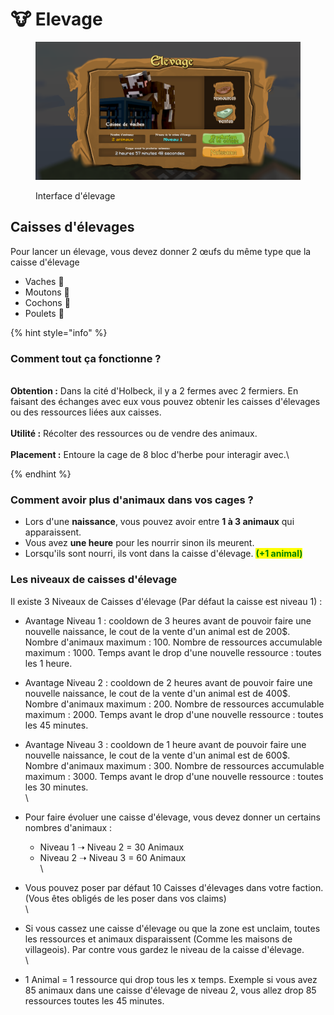 # 🐮 Elevage

<figure><img src="../.gitbook/assets/cage-vache.png" alt=""><figcaption><p>Interface d'élevage</p></figcaption></figure>

## **Caisses d'élevages**

Pour lancer un élevage, vous devez donner 2 œufs du même type que la caisse d'élevage

* Vaches :cow2:
* Moutons :sheep:
* Cochons :pig:
* Poulets :chicken:

{% hint style="info" %}
### **Comment tout ça fonctionne ?**

\
**Obtention :** Dans la cité d'Holbeck, il y a 2 fermes avec 2 fermiers. En faisant des échanges avec eux vous pouvez obtenir les caisses d'élevages ou des ressources liées aux caisses.\
\
**Utilité :** Récolter des ressources ou de vendre des animaux.\
\
**Placement :** Entoure la cage de 8 bloc d'herbe pour interagir avec.\

{% endhint %}

### Comment avoir plus d'animaux dans vos cages ?

* Lors d'une **naissance**, vous pouvez avoir entre **1 à 3 animaux** qui apparaissent.
* Vous avez **une heure** pour les nourrir sinon ils meurent.
* Lorsqu'ils sont nourri, ils vont dans la caisse d'élevage. <mark style="color:green;">**(+1 animal)**</mark>

### Les niveaux de caisses d'élevage

Il existe 3 Niveaux de Caisses d'élevage (Par défaut la caisse est niveau 1) :

* Avantage Niveau 1 : cooldown de 3 heures avant de pouvoir faire une nouvelle naissance, le cout de la vente d'un animal est de 200$. Nombre d'animaux maximum : 100. Nombre de ressources accumulable maximum : 1000. Temps avant le drop d'une nouvelle ressource : toutes les 1 heure.
* Avantage Niveau 2 : cooldown de 2 heures avant de pouvoir faire une nouvelle naissance, le cout de la vente d'un animal est de 400$. Nombre d'animaux maximum : 200. Nombre de ressources accumulable maximum : 2000. Temps avant le drop d'une nouvelle ressource : toutes les 45 minutes.
* Avantage Niveau 3 : cooldown de 1 heure avant de pouvoir faire une nouvelle naissance, le cout de la vente d'un animal est de 600$. Nombre d'animaux maximum : 300. Nombre de ressources accumulable maximum : 3000. Temps avant le drop d'une nouvelle ressource : toutes les 30 minutes.\
  \

* Pour faire évoluer une caisse d'élevage, vous devez donner un certains nombres d'animaux :
  * Niveau 1 ➝ Niveau 2 = 30 Animaux
  * Niveau 2 ➝ Niveau 3 = 60 Animaux\
    \

* Vous pouvez poser par défaut 10 Caisses d'élevages dans votre faction. (Vous êtes obligés de les poser dans vos claims)\
  \

* Si vous cassez une caisse d'élevage ou que la zone est unclaim, toutes les ressources et animaux disparaissent (Comme les maisons de villageois). Par contre vous gardez le niveau de la caisse d'élevage.\
  \

* 1 Animal = 1 ressource qui drop tous les x temps. Exemple si vous avez 85 animaux dans une caisse d'élevage de niveau 2, vous allez drop 85 ressources toutes les 45 minutes.
